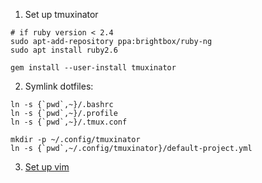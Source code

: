 1. Set up tmuxinator

```
# if ruby version < 2.4
sudo apt-add-repository ppa:brightbox/ruby-ng
sudo apt install ruby2.6

gem install --user-install tmuxinator
```

2. Symlink dotfiles:

```
ln -s {`pwd`,~}/.bashrc
ln -s {`pwd`,~}/.profile
ln -s {`pwd`,~}/.tmux.conf

mkdir -p ~/.config/tmuxinator
ln -s {`pwd`,~/.config/tmuxinator}/default-project.yml
```

3. [Set up vim](https://github.com/f-jiang/vim-config)

